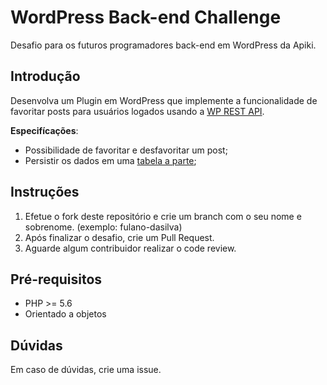 # WordPress Back-end Challenge

Desafio para os futuros programadores back-end em WordPress da Apiki.

## Introdução

Desenvolva um Plugin em WordPress que implemente a funcionalidade de favoritar posts para usuários logados usando a [WP REST API](https://developer.wordpress.org/rest-api/).

**Especifícações**:

* Possibilidade de favoritar e desfavoritar um post;
* Persistir os dados em uma [tabela a parte](https://codex.wordpress.org/Creating_Tables_with_Plugins);

## Instruções

1. Efetue o fork deste repositório e crie um branch com o seu nome e sobrenome. (exemplo: fulano-dasilva)
2. Após finalizar o desafio, crie um Pull Request.
3. Aguarde algum contribuidor realizar o code review.

## Pré-requisitos

* PHP >= 5.6
* Orientado a objetos

## Dúvidas

Em caso de dúvidas, crie uma issue.
